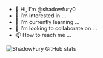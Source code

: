 - 👋 Hi, I’m @shadowfury0
- 👀 I’m interested in ...
- 🌱 I’m currently learning ...
- 💞️ I’m looking to collaborate on ...
- 📫 How to reach me ...


![ShadowFury GitHub stats](https://github-readme-stats.vercel.app/api?username=shadowfury0&show_icons=true&theme=transparent)


<!---
shadowfury0/shadowfury0 is a ✨ special ✨ repository because its `README.md` (this file) appears on your GitHub profile.
You can click the Preview link to take a look at your changes.
--->
